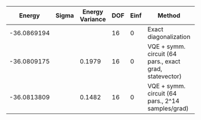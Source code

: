 | Energy      | Sigma | Energy Variance | DOF | Einf | Method                                                  | Data Repository |
|-------------|-------|-----------------|-----|------|---------------------------------------------------------|-----------------|
| -36.0869194 |       |                 | 16  | 0    | Exact diagonalization                                   |                 |
| -36.0809175 |       | 0.1979          | 16  | 0    | VQE + symm. circuit (64 pars., exact grad, statevector) |                 |
| -36.0813809 |       | 0.1482          | 16  | 0    | VQE + symm. circuit (64 pars., 2^14 samples/grad)       |                 |
